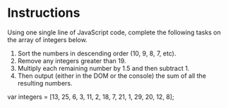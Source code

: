 # Instructions

Using one single line of JavaScript code, complete the following tasks on the array of integers below.
  1. Sort the numbers in descending order (10, 9, 8, 7, etc).
  2. Remove any integers greater than 19.
  3. Multiply each remaining number by 1.5 and then subtract 1.
  4. Then output (either in the DOM or the console) the sum of all the resulting numbers.

var integers = [13, 25, 6, 3, 11, 2, 18, 7, 21, 1, 29, 20, 12, 8];